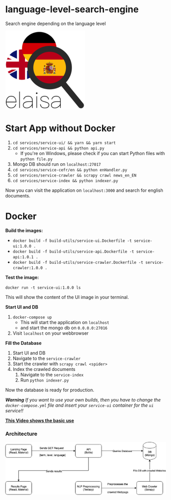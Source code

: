 # language-level-search-engine
Search engine depending on the language level

<img src="services/service-ui/src/assets/img/logo.png" alt="Logo" width="250"/>

# Start App without Docker

1. `cd services/service-ui/ && yarn && yarn start`
2. `cd services/service-api && python api.py`
    - If you're on Windows, please check if you can start Python files with `python file.py`
3. Mongo DB should run on `localhost:27017`
4. `cd services/service-cefr/en && python enHandler.py`
5. `cd services/service-crawler && scrapy crawl news_en_EN`
6. `cd services/service-index && python indexer.py`

Now you can visit the application on `localhost:3000` and search for english documents.

# Docker

**Build the images:**

- `docker build -f build-utils/service-ui.Dockerfile -t service-ui:1.0.0 .`
- `docker build -f build-utils/service-api.Dockerfile -t service-api:1.0.1 .`
- `docker build -f build-utils/service-crawler.Dockerfile -t service-crawler:1.0.0 .`

**Test the image:**

`docker run -t service-ui:1.0.0 ls`

This will show the content of the UI image in your terminal.

**Start UI and DB**

1. `docker-compose up`
   - This will start the application on `localhost`
   - and start the mongo db on `0.0.0.0:27016`
2. Visit `localhost` on your webbrowser

**Fill the Database**

1. Start UI and DB
2. Navigate to the `service-crawler`
3. Start the crawler with `scrapy crawl <spider>` 
4. Index the crawled documents
    1. Navigate to the `service-index`
    2. Run `python indexer.py`

Now the database is ready for production.

***Warning***
*If you want to use your own builds, then you have to change the `docker-compose.yml` file and insert your `service-ui` container for the `ui` service!!*

**[This Video shows the basic use](https://www.youtube.com/watch?v=p2H1hCRi_5Y&feature=youtu.be)**

### Architecture

 ![Architecture](docs/LanguageLevelSearchEngine.jpg)
